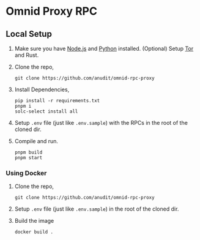 # Omnid Proxy RPC

## Local Setup

1. Make sure you have [Node.js](https://nodejs.org/en/download/) and [Python](https://www.python.org/downloads/) installed. (Optional) Setup [Tor](https://www.torproject.org/) and Rust.

2. Clone the repo,
    ```
    git clone https://github.com/anudit/omnid-rpc-proxy
    ```

3. Install Dependencies,
    ```
    pip install -r requirements.txt
    pnpm i
    solc-select install all
    ```

4. Setup `.env` file (just like `.env.sample`) with the RPCs in the root of the cloned dir.

5. Compile and run.

    ```
    pnpm build
    pnpm start
    ```

### Using Docker

1. Clone the repo,
    ```
    git clone https://github.com/anudit/omnid-rpc-proxy
    ```

2. Setup `.env` file (just like `.env.sample`) in the root of the cloned dir.

3. Build the image
    ```
    docker build .
    ```
